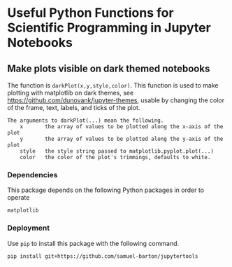 # Useful Python Functions for Scientific Programming in Jupyter Notebooks


## Make plots visible on dark themed notebooks

The function is `darkPlot(x,y,style,color)`. This function is used to make plotting with 
matplotlib on dark themes, see https://github.com/dunovank/jupyter-themes, usable by changing the
color of the frame, text, labels, and ticks of the plot. 

    The arguments to darkPlot(...) mean the following.
        x       the array of values to be plotted along the x-axis of the plot
        y       the array of values to be plotted along the y-axis of the plot
        style   the style string passed to matplotlib.pyplot.plot(...)
        color   the color of the plot's trimmings, defaults to white.

### Dependencies

This package depends on the following Python packages in order to operate

    matplotlib



### Deployment

Use `pip` to install this package with the following command.

    pip install git+https://github.com/samuel-barton/jupytertools
